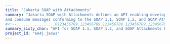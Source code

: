 ```yaml
---
title: "Jakarta SOAP with Attachments"
summary: "Jakarta SOAP with Attachments defines an API enabling developers to produce
and consume messages conforming to the SOAP 1.1, SOAP 1.2, and SOAP Attachments Feature."
#<!--.................0123456789.123456789.123456789.123456789.123456789.123456789-->
summary_sixty_char: "API for SOAP 1.1, SOAP 1.2, and SOAP Attachments Feature"
project_id: "ee4j.jaxws"
---
```

